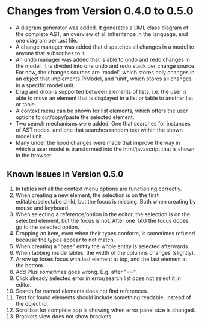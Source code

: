 # Changes from Version 0.4.0 to 0.5.0

* A diagram generator was added. It generates a UML class diagram of the complete AST, 
 an overview of all inheritance in the language, and one diagram per .ast file.
* A change manager was added that dispatches all changes in a model to anyone that
subscribes to it.
* An undo manager was added that is able to undo and redo changes in the model. It is
divided into one undo and redo stack per change source. For now, the changes sources
are 'model', which stores only changes in an object that implements PiModel,
and 'unit', which stores all changes in a specific model unit.
* Drag and drop is supported between elements of lists, i.e. the user is able to move
an element that is displayed in a list or table to another list or table.
* A context menu can be shown for list elements, which offers the user options to cut/copy/paste
the selected element.
* Two search mechanisms were added. One that searches for instances of AST nodes, and 
one that searches random text within the shown model unit.
* Many under the hood changes were made that improve the way in which a user model 
is transformed into the html/javascript that is shown in the browser.

## Known Issues in Version 0.5.0

1. In tables not all the context menu options are functioning correctly.
2. When creating a new element, the selection is on the first editable/selectabe child, 
but the focus is missing. Both when creating by mouse and keyboard.
3. When selecting a reference/option in the editor, the selection is on the selected element, 
but the focus is not.  After one TAG the focus dopes go to the selected option.
4. Dropping an item, even when their types conform, is sometimes refused because the 
types appear to not match.
5. When creating a "base" entity the whole entity is selected afterwards.
6. When tabbing inside tables, the width of the columns changes (slightly).
7. Arrow up loses focus with last element at top, and the last element at the bottom.
8. Add Plus _sometimes_ goes wrong. E.g. after "==".
9. Click already selected error in error/search list does not select it in editor.
10. Search for named elements does not find references.
11. Text for found elements should include something readable, instead of the object id.
12. Scrollbar for complete app is showing when error panel size is changed.
13. Brackets view does not show brackets.
